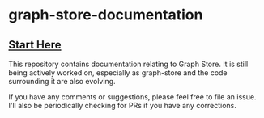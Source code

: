 # graph-store-documentation

## [Start Here](graph_store_documentation.md)


This repository contains documentation relating to Graph Store. It is still being actively worked on, especially as graph-store and the code surrounding it are also evolving.

If you have any comments or suggestions, please feel free to file an issue. I'll also be periodically checking for PRs if you have any corrections.


